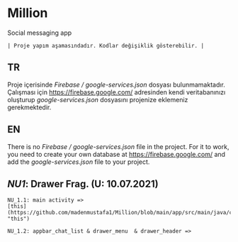 # Million
Social messaging app 


    | Proje yapım aşamasındadır. Kodlar değişiklik gösterebilir. |

## TR
Proje içerisinde *Firebase / google-services.json* dosyası bulunmamaktadır. 
Çalışması için https://firebase.google.com/ adresinden kendi veritabanınızı oluşturup *google-services.json* dosyasını projenize eklemeniz gerekmektedir.


## EN
There is no *Firebase / google-services.json* file in the project.
For it to work, you need to create your own database at https://firebase.google.com/ and add the *google-services.json* file to your project.



## _NU1_: Drawer Frag. (U: 10.07.2021) 
    NU_1.1: main activity => 
    [this](https://github.com/madenmustafa1/Million/blob/main/app/src/main/java/com/maden/million/activity/MainActivity.kt "this")

    NU_1.2: appbar_chat_list & drawer_menu  & drawer_header =>
